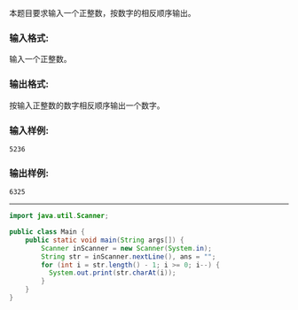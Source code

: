 本题目要求输入一个正整数，按数字的相反顺序输出。

### 输入格式:

输入一个正整数。

### 输出格式:

按输入正整数的数字相反顺序输出一个数字。

### 输入样例:

```in
5236
```

### 输出样例:

```out
6325
```

***

```java
import java.util.Scanner;

public class Main {
	public static void main(String args[]) {
        Scanner inScanner = new Scanner(System.in);
        String str = inScanner.nextLine(), ans = "";
        for (int i = str.length() - 1; i >= 0; i--) {
          System.out.print(str.charAt(i));
        }
    }
}
```

